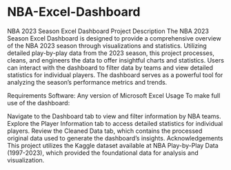 # NBA-Excel-Dashboard

NBA 2023 Season Excel Dashboard
Project Description
The NBA 2023 Season Excel Dashboard is designed to provide a comprehensive overview of the NBA 2023 season through visualizations and statistics. Utilizing detailed play-by-play data from the 2023 season, this project processes, cleans, and engineers the data to offer insightful charts and statistics. Users can interact with the dashboard to filter data by teams and view detailed statistics for individual players. The dashboard serves as a powerful tool for analyzing the season’s performance metrics and trends.

Requirements
Software: Any version of Microsoft Excel
Usage
To make full use of the dashboard:

Navigate to the Dashboard tab to view and filter information by NBA teams.
Explore the Player Information tab to access detailed statistics for individual players.
Review the Cleaned Data tab, which contains the processed original data used to generate the dashboard’s insights.
Acknowledgements
This project utilizes the Kaggle dataset available at NBA Play-by-Play Data (1997-2023), which provided the foundational data for analysis and visualization.
